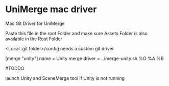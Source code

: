 UniMerge mac driver
=================

Mac Git Driver for UniMerge

Paste this file in the root Folder and make sure Assets Folder is also available in the Root Folder

 <Local .git folder>/config needs a custom git driver
 
[merge "unity"]
 	  name = Unity merge
  	driver = ../merge-unity.sh %O %A %B 
  	
#TODDO

launch Unity and SceneMerge tool if Unity is not running
